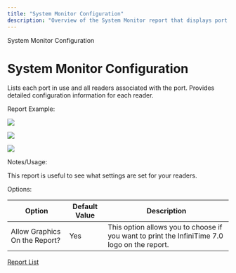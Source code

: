 ```yaml
---
title: "System Monitor Configuration"
description: "Overview of the System Monitor report that displays port usage, reader details, and configuration options with visual examples."
---
```


System Monitor Configuration

# System Monitor Configuration

Lists each port in use and all readers associated with the port. Provides detailed configuration information for each reader.

Report Example:

![](/img/System_Monitor_1.gif)

![](/img/System_Monitor_1.gif)

![](/img/System_Monitor_3.gif)

Notes/Usage:

This report is useful to see what settings are set for your readers.

Options:

| Option                        | Default Value | Description                                                                                  |
| ----------------------------- | ------------- | -------------------------------------------------------------------------------------------- |
| Allow Graphics On the Report? | Yes           | This option allows you to choose if you want to print the InfiniTime 7.0 logo on the report. |

[Report List](../Report_List.md)
